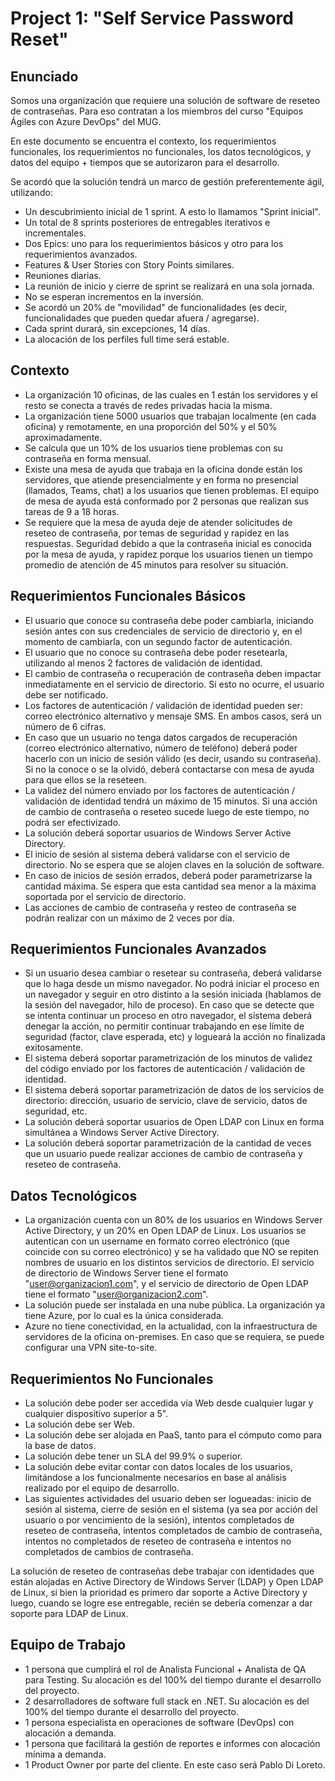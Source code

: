 # Project 1: "Self Service Password Reset"

## Enunciado

Somos una organización que requiere una solución de software de reseteo de contraseñas. Para eso contratan a los miembros del curso "Equipos Ágiles con Azure DevOps" del MUG.

En este documento se encuentra el contexto, los requerimientos funcionales, los requerimientos no funcionales, los datos tecnológicos, y datos del equipo + tiempos que se autorizaron para el desarrollo.

Se acordó que la solución tendrá un marco de gestión preferentemente ágil, utilizando:

* Un descubrimiento inicial de 1 sprint. A esto lo llamamos "Sprint inicial".
* Un total de 8 sprints posteriores de entregables iterativos e incrementales.
* Dos Epics: uno para los requerimientos básicos y otro para los requerimientos avanzados.
* Features & User Stories con Story Points similares.
* Reuniones diarias.
* La reunión de inicio y cierre de sprint se realizará en una sola jornada.
* No se esperan incrementos en la inversión.
* Se acordó un 20% de "movilidad" de funcionalidades (es decir, funcionalidades que pueden quedar afuera / agregarse).
* Cada sprint durará, sin excepciones, 14 días.
* La alocación de los perfiles full time será estable.

## Contexto

* La organización 10 oficinas, de las cuales en 1 están los servidores y el resto se conecta a través de redes privadas hacia la misma.
* La organización tiene 5000 usuarios que trabajan localmente (en cada oficina) y remotamente, en una proporción del 50% y el 50% aproximadamente.
* Se calcula que un 10% de los usuarios tiene problemas con su contraseña en forma mensual.
* Existe una mesa de ayuda que trabaja en la oficina donde están los servidores, que atiende presencialmente y en forma no presencial (llamados, Teams, chat) a los usuarios que tienen problemas. El equipo de mesa de ayuda está conformado por 2 personas que realizan sus tareas de 9 a 18 horas.
* Se requiere que la mesa de ayuda deje de atender solicitudes de reseteo de contraseña, por temas de seguridad y rapidez en las respuestas. Seguridad debido a que la contraseña inicial es conocida por la mesa de ayuda, y rapidez porque los usuarios tienen un tiempo promedio de atención de 45 minutos para resolver su situación.

## Requerimientos Funcionales Básicos

* El usuario que conoce su contraseña debe poder cambiarla, iniciando sesión antes con sus credenciales de servicio de directorio y, en el momento de cambiarla, con un segundo factor de autenticación.
* El usuario que no conoce su contraseña debe poder resetearla, utilizando al menos 2 factores de validación de identidad.
* El cambio de contraseña o recuperación de contraseña deben impactar inmediatamente en el servicio de directorio. Si esto no ocurre, el usuario debe ser notificado.
* Los factores de autenticación / validación de identidad pueden ser: correo electrónico alternativo y mensaje SMS. En ambos casos, será un número de 6 cifras.
* En caso que un usuario no tenga datos cargados de recuperación (correo electrónico alternativo, número de teléfono) deberá poder hacerlo con un inicio de sesión válido (es decir, usando su contraseña). Si no la conoce o se la olvidó, deberá contactarse con mesa de ayuda para que ellos se la reseteen.
* La validez del número enviado por los factores de autenticación / validación de identidad tendrá un máximo de 15 minutos. Si una acción de cambio de contraseña o reseteo sucede luego de este tiempo, no podrá ser efectivizado.
* La solución deberá soportar usuarios de Windows Server Active Directory.
* El inicio de sesión al sistema deberá validarse con el servicio de directorio. No se espera que se alojen claves en la solución de software.
* En caso de inicios de sesión errados, deberá poder parametrizarse la cantidad máxima. Se espera que esta cantidad sea menor a la máxima soportada por el servicio de directorio.
* Las acciones de cambio de contraseña y resteo de contraseña se podrán realizar con un máximo de 2 veces por día.

## Requerimientos Funcionales Avanzados

* Si un usuario desea cambiar o resetear su contraseña, deberá validarse que lo haga desde un mismo navegador. No podrá iniciar el proceso en un navegador y seguir en otro distinto a la sesión iniciada (hablamos de la sesión del navegador, hilo de proceso). En caso que se detecte que se intenta continuar un proceso en otro navegador, el sistema deberá denegar la acción, no permitir continuar trabajando en ese límite de seguridad (factor, clave esperada, etc) y logueará la acción no finalizada exitosamente.
* El sistema deberá soportar parametrización de los minutos de validez del código enviado por los factores de autenticación / validación de identidad.
* El sistema deberá soportar parametrización de datos de los servicios de directorio: dirección, usuario de servicio, clave de servicio, datos de seguridad, etc.
* La solución deberá soportar usuarios de Open LDAP con Linux en forma simultánea a Windows Server Active Directory.
* La solución deberá soportar parametrización de la cantidad de veces que un usuario puede realizar acciones de cambio de contraseña y reseteo de contraseña.

## Datos Tecnológicos

* La organización cuenta con un 80% de los usuarios en Windows Server Active Directory, y un 20% en Open LDAP de Linux. Los usuarios se autentican con un username en formato correo electrónico (que coincide con su correo electrónico) y se ha validado que NO se repiten nombres de usuario en los distintos servicios de directorio. El servicio de directorio de Windows Server tiene el formato "user@organizacion1.com", y el servicio de directorio de Open LDAP tiene el formato "user@organizacion2.com".
* La solución puede ser instalada en una nube pública. La organización ya tiene Azure, por lo cual es la única considerada.
* Azure no tiene conectividad, en la actualidad, con la infraestructura de servidores de la oficina on-premises. En caso que se requiera, se puede configurar una VPN site-to-site.

## Requerimientos No Funcionales

* La solución debe poder ser accedida vía Web desde cualquier lugar y cualquier dispositivo superior a 5".
* La solución debe ser Web.
* La solución debe ser alojada en PaaS, tanto para el cómputo como para la base de datos.
* La solución debe tener un SLA del 99.9% o superior.
* La solución debe evitar contar con datos locales de los usuarios, limitándose a los funcionalmente necesarios en base al análisis realizado por el equipo de desarrollo.
* Las siguientes actividades del usuario deben ser logueadas: inicio de sesión al sistema, cierre de sesión en el sistema (ya sea por acción del usuario o por vencimiento de la sesión), intentos completados de reseteo de contraseña, intentos completados de cambio de contraseña, intentos no completados de reseteo de contraseña e intentos no completados de cambios de contraseña.

La solución de reseteo de contraseñas debe trabajar con identidades que están alojadas en Active Directory de Windows Server (LDAP) y Open LDAP de Linux, si bien la prioridad es primero dar soporte a Active Directory y luego, cuando se logre ese entregable, recién se debería comenzar a dar soporte para LDAP de Linux.

## Equipo de Trabajo

* 1 persona que cumplirá el rol de Analista Funcional + Analista de QA para Testing. Su alocación es del 100% del tiempo durante el desarrollo del proyecto.
* 2 desarrolladores de software full stack en .NET. Su alocación es del 100% del tiempo durante el desarrollo del proyecto.
* 1 persona especialista en operaciones de software (DevOps) con alocación a demanda.
* 1 persona que facilitará la gestión de reportes e informes con alocación mínima a demanda.
* 1 Product Owner por parte del cliente. En este caso será Pablo Di Loreto.